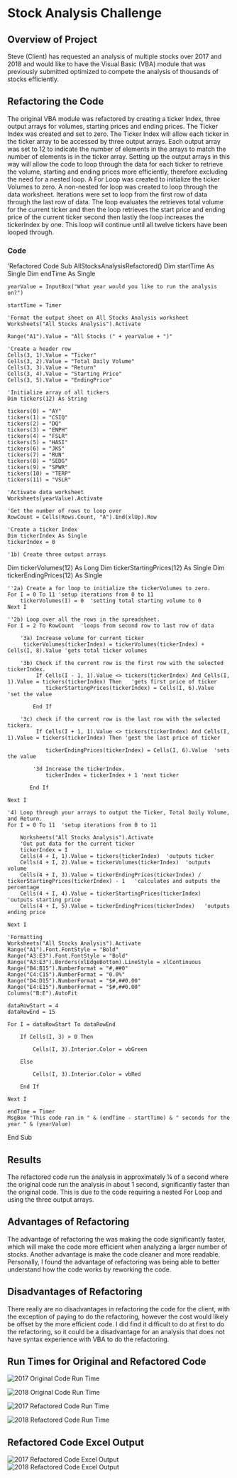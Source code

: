# Stock Analysis Challenge 

## Overview of Project

Steve (Client) has requested an analysis of multiple stocks over 2017 and 2018 and would like to have the Visual Basic (VBA) module that was previously submitted optimized to compete the analysis of thousands of stocks efficiently.

## Refactoring the Code

The original VBA module was refactored by creating a ticker Index, three output arrays for volumes, starting prices and ending prices.  The Ticker Index was created and set to zero. The Ticker Index will allow each ticker in the ticker array to be accessed by three output arrays. Each output array was set to 12 to indicate the number of elements in the arrays to match the number of elements is in the ticker array. Setting up the output arrays in this way will allow the code to loop through the data for each ticker to retrieve the volume, starting and ending prices more efficiently, therefore excluding the need for a nested loop.  A For Loop was created to initialize the ticker Volumes to zero. A non-nested for loop was created to loop through the data worksheet. Iterations were set to loop from the first row of data through the last row of data.  The loop evaluates the retrieves total volume for the current ticker and then the loop retrieves the start price and ending price of the current ticker second then lastly the loop increases the tickerIndex by one. This loop will continue until all twelve tickers have been looped through.

### Code
'Refactored Code
Sub AllStocksAnalysisRefactored()
    Dim startTime As Single
    Dim endTime  As Single

    yearValue = InputBox("What year would you like to run the analysis on?")

    startTime = Timer
    
    'Format the output sheet on All Stocks Analysis worksheet
    Worksheets("All Stocks Analysis").Activate
    
    Range("A1").Value = "All Stocks (" + yearValue + ")"
    
    'Create a header row
    Cells(3, 1).Value = "Ticker"
    Cells(3, 2).Value = "Total Daily Volume"
    Cells(3, 3).Value = "Return"
    Cells(3, 4).Value = "Starting Price"
    Cells(3, 5).Value = "EndingPrice"

    'Initialize array of all tickers
    Dim tickers(12) As String
    
    tickers(0) = "AY"
    tickers(1) = "CSIQ"
    tickers(2) = "DQ"
    tickers(3) = "ENPH"
    tickers(4) = "FSLR"
    tickers(5) = "HASI"
    tickers(6) = "JKS"
    tickers(7) = "RUN"
    tickers(8) = "SEDG"
    tickers(9) = "SPWR"
    tickers(10) = "TERP"
    tickers(11) = "VSLR"
    
    'Activate data worksheet
    Worksheets(yearValue).Activate
    
    'Get the number of rows to loop over
    RowCount = Cells(Rows.Count, "A").End(xlUp).Row
    
    'Create a ticker Index
    Dim tickerIndex As Single
    tickerIndex = 0
    
    '1b) Create three output arrays
   Dim tickerVolumes(12) As Long
   Dim tickerStartingPrices(12) As Single
   Dim tickerEndingPrices(12) As Single
    
    ''2a) Create a for loop to initialize the tickerVolumes to zero.
    For I = 0 To 11 'setup iterations from 0 to 11
        tickerVolumes(I) = 0  'setting total starting volume to 0
    Next I
        
    ''2b) Loop over all the rows in the spreadsheet.
    For I = 2 To RowCount  'loops from second row to last row of data
    
        '3a) Increase volume for current ticker
         tickerVolumes(tickerIndex) = tickerVolumes(tickerIndex) + Cells(I, 8).Value 'gets total ticker volumes
        
        '3b) Check if the current row is the first row with the selected tickerIndex.
             If Cells(I - 1, 1).Value <> tickers(tickerIndex) And Cells(I, 1).Value = tickers(tickerIndex) Then   'gets first price of ticker
                tickerStartingPrices(tickerIndex) = Cells(I, 6).Value  'set the value
                
            End If
        
        '3c) check if the current row is the last row with the selected tickerx.
             If Cells(I + 1, 1).Value <> tickers(tickerIndex) And Cells(I, 1).Value = tickers(tickerIndex) Then 'gest the last price of ticker
             
                tickerEndingPrices(tickerIndex) = Cells(I, 6).Value  'sets the value    

            '3d Increase the tickerIndex.
                tickerIndex = tickerIndex + 1 'next ticker                
           
           End If
    
    Next I
    
    '4) Loop through your arrays to output the Ticker, Total Daily Volume, and Return.
    For I = 0 To 11  'setup iterations from 0 to 11
        
        Worksheets("All Stocks Analysis").Activate
        'Out put data for the current ticker
        tickerIndex = I
        Cells(4 + I, 1).Value = tickers(tickerIndex)  'outputs ticker
        Cells(4 + I, 2).Value = tickerVolumes(tickerIndex)  'outputs volume
        Cells(4 + I, 3).Value = tickerEndingPrices(tickerIndex) / tickerStartingPrices(tickerIndex) - 1   'calculates and outputs the percentage
        Cells(4 + I, 4).Value = tickerStartingPrices(tickerIndex)  'outputs starting price
        Cells(4 + I, 5).Value = tickerEndingPrices(tickerIndex)   'outputs ending price
        
    Next I
    
    'Formatting
    Worksheets("All Stocks Analysis").Activate
    Range("A1").Font.FontStyle = "Bold"
    Range("A3:E3").Font.FontStyle = "Bold"
    Range("A3:E3").Borders(xlEdgeBottom).LineStyle = xlContinuous
    Range("B4:B15").NumberFormat = "#,##0"
    Range("C4:C15").NumberFormat = "0.0%"
    Range("D4:D15").NumberFormat = "$#,##0.00"
    Range("E4:E15").NumberFormat = "$#,##0.00"
    Columns("B:E").AutoFit
    
    dataRowStart = 4
    dataRowEnd = 15

    For I = dataRowStart To dataRowEnd
        
        If Cells(I, 3) > 0 Then
            
            Cells(I, 3).Interior.Color = vbGreen
            
        Else
        
            Cells(I, 3).Interior.Color = vbRed
            
        End If
        
    Next I
 
    endTime = Timer
    MsgBox "This code ran in " & (endTime - startTime) & " seconds for the year " & (yearValue)

End Sub


## Results 

The refactored code run the analysis in approximately ¼ of a second where the original code run the analysis in about 1 second, significantly faster than the original code.  This is due to the code requiring a nested For Loop and using the three output arrays. 

## Advantages of Refactoring

The advantage of refactoring the was making the code significantly faster, which will make the code more efficient when analyzing a larger number of stocks.  Another advantage is make the code cleaner and more readable. Personally, I found the advantage of refactoring was being able to better understand how the code works by reworking the code.

## Disadvantages of Refactoring

There really are no disadvantages in refactoring the code for the client, with the exception of paying to do the refactoring, however the cost would likely be offset by the more efficient code.  I did find it difficult to do at first to do the refactoring, so it could be a disadvantage for an analysis that does not have syntax experience with VBA to do the refactoring.

## Run Times for Original and Refactored Code

![2017 Original Code Run Time](https://github.com/blueschistrocks/stock-analysis/blob/8876a6657153bf9fcba45d1d8449595bcbff474a/Challenge/Resources/2017_runtime_original.png)

![2018 Original Code Run Time](https://github.com/blueschistrocks/stock-analysis/blob/8876a6657153bf9fcba45d1d8449595bcbff474a/Challenge/Resources/2018_runtime_original.png)

![2017 Refactored Code Run Time]( https://github.com/blueschistrocks/stock-analysis/blob/8876a6657153bf9fcba45d1d8449595bcbff474a/Challenge/Resources/VBA_Challenge_2017.png)

![2018 Refactored Code Run Time]( https://github.com/blueschistrocks/stock-analysis/blob/8876a6657153bf9fcba45d1d8449595bcbff474a/Challenge/Resources/VBA_Challenge_2018.png)

## Refactored Code Excel Output

![2017 Refactored Code Excel Output ](https://github.com/blueschistrocks/stock-analysis/blob/8876a6657153bf9fcba45d1d8449595bcbff474a/Challenge/Resources/2017_Excel.png)
![2018 Refactored Code Excel Output ](https://github.com/blueschistrocks/stock-analysis/blob/8876a6657153bf9fcba45d1d8449595bcbff474a/Challenge/Resources/2018_Excel.png)




